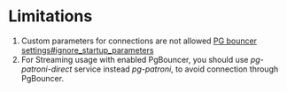 # Limitations

1) Custom parameters for connections are not allowed [PG bouncer settings#ignore_startup_parameters](https://www.pgbouncer.org/config.html#generic-settings)
2) For Streaming usage with enabled PgBouncer, you should use *pg-patroni-direct* service instead *pg-patroni*, to avoid connection through PgBouncer.